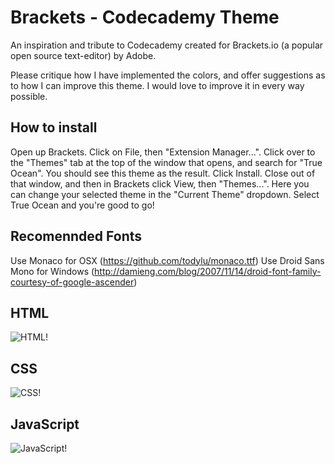 # Brackets - Codecademy Theme

An inspiration and tribute to Codecademy created for Brackets.io (a popular open source text-editor) by Adobe.

Please critique how I have implemented the colors, and offer suggestions as to how I can improve this theme. I would love to improve it in every way possible.

## How to install

Open up Brackets. Click on File, then "Extension Manager...". Click over to the "Themes" tab at the top of the window that opens, and search for "True Ocean". You should see this theme as the result. Click Install. Close out of that window, and then in Brackets click View, then "Themes...". Here you can change your selected theme in the "Current Theme" dropdown. Select True Ocean and you're good to go!

## Recomennded Fonts
Use Monaco for OSX (https://github.com/todylu/monaco.ttf)
Use Droid Sans Mono for Windows (http://damieng.com/blog/2007/11/14/droid-font-family-courtesy-of-google-ascender)

## HTML
![HTML!](https://github.com/unsyllable/brackets-codecademy-theme/blob/master/screenshots/codecademy-theme-html.png)

## CSS
![CSS!](https://github.com/unsyllable/brackets-codecademy-theme/blob/master/screenshots/codecademy-theme-css.png)

## JavaScript
![JavaScript!](https://github.com/unsyllable/brackets-codecademy-theme/blob/master/screenshots/codecademy-theme-js.png)
